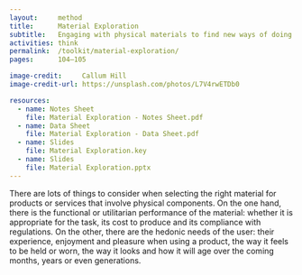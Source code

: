 ```yaml
---
layout:     method
title:      Material Exploration
subtitle:   Engaging with physical materials to find new ways of doing things
activities: think
permalink:  /toolkit/material-exploration/
pages:      104–105

image-credit:     Callum Hill
image-credit-url: https://unsplash.com/photos/L7V4rwETDb0

resources:
  - name: Notes Sheet
    file: Material Exploration - Notes Sheet.pdf
  - name: Data Sheet
    file: Material Exploration - Data Sheet.pdf
  - name: Slides
    file: Material Exploration.key
  - name: Slides
    file: Material Exploration.pptx
---
```


There are lots of things to consider when selecting the right material for products or services that involve physical components. On the one hand, there is the functional or utilitarian performance of the material: whether it is appropriate for the task, its cost to produce and its compliance with regulations. On the other, there are the hedonic needs of the user: their experience, enjoyment and pleasure when using a product, the way it feels to be held or worn, the way it looks and how it will age over the coming months, years or even generations.